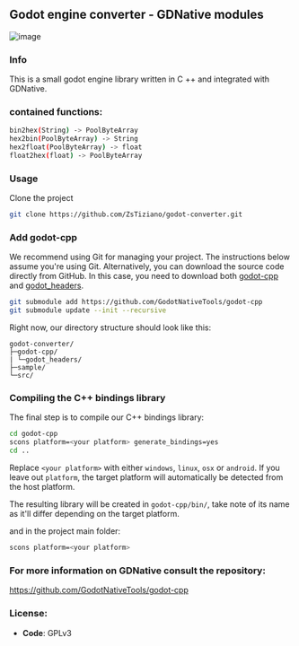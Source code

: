 ## Godot engine converter - GDNative modules

    
![image](https://user-images.githubusercontent.com/21335398/98444682-550de000-2113-11eb-9366-ee8f60e7fa06.png)

### Info
This is a small godot engine library written in C ++ and integrated with GDNative.

### contained functions:

```bash
bin2hex(String) -> PoolByteArray
hex2bin(PoolByteArray) -> String 
hex2float(PoolByteArray) -> float 
float2hex(float) -> PoolByteArray 
```

### Usage

Clone the project

```bash
git clone https://github.com/ZsTiziano/godot-converter.git
```

### Add godot-cpp

We recommend using Git for managing your project. The instructions below assume
you're using Git. Alternatively, you can download the source code directly from
GitHub. In this case, you need to download both
[godot-cpp](https://github.com/GodotNativeTools/godot-cpp) and
[godot_headers](https://github.com/GodotNativeTools/godot_headers).

```bash
git submodule add https://github.com/GodotNativeTools/godot-cpp
git submodule update --init --recursive
```

Right now, our directory structure should look like this:

```text
godot-converter/
├─godot-cpp/
| └─godot_headers/
├─sample/
└─src/
```

### Compiling the C++ bindings library

The final step is to compile our C++ bindings library:

```bash
cd godot-cpp
scons platform=<your platform> generate_bindings=yes
cd ..
```

Replace `<your platform>` with either `windows`, `linux`, `osx` or `android`. If
you leave out `platform`, the target platform will automatically be detected
from the host platform.

The resulting library will be created in `godot-cpp/bin/`, take note of its name
as it'll differ depending on the target platform.

and in the project main folder:

```bash
scons platform=<your platform>
```

### For more information on GDNative consult the repository:

https://github.com/GodotNativeTools/godot-cpp


### License:

- **Code**: GPLv3

